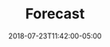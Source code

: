 ---
translationKey: "forecast"
title: "Forecast"
date: 2018-07-23T11:42:00-05:00
description: "chart-line"
---